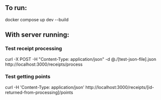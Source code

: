 ## To run:

docker compose up dev --build

## With server running:

### Test receipt processing
curl -X POST -H "Content-Type: application/json" -d @./\[test-json-file\].json http://localhost:3000/receipts/process

### Test getting points
curl -H 'Content-Type: application/json' http://localhost:3000/receipts/\[id-returned-from-processing\]/points